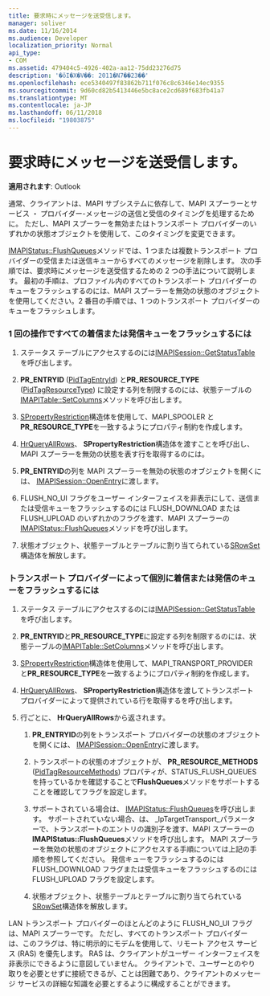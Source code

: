 ```yaml
---
title: 要求時にメッセージを送受信します。
manager: soliver
ms.date: 11/16/2014
ms.audience: Developer
localization_priority: Normal
api_type:
- COM
ms.assetid: 479404c5-4926-402a-aa12-75dd23276d75
description: '�ŏI�X�V��: 2011�N7��23��'
ms.openlocfilehash: ece5340497f83862b711f076c8c6346e14ec9355
ms.sourcegitcommit: 9d60cd82b5413446e5bc8ace2cd689f683fb41a7
ms.translationtype: MT
ms.contentlocale: ja-JP
ms.lasthandoff: 06/11/2018
ms.locfileid: "19803875"
---
```

# <a name="sending-or-receiving-a-message-on-demand"></a>要求時にメッセージを送受信します。
  
**適用されます**: Outlook 
  
通常、クライアントは、MAPI サブシステムに依存して、MAPI スプーラーとサービス ・ プロバイダー-メッセージの送信と受信のタイミングを処理するために。 ただし、MAPI スプーラーを無効またはトランスポート プロバイダーのいずれかの状態オブジェクトを使用して、このタイミングを変更できます。
  
[IMAPIStatus::FlushQueues](imapistatus-flushqueues.md)メソッドでは、1 つまたは複数トランスポート プロバイダーの受信または送信キューからすべてのメッセージを削除します。 次の手順では、要求時にメッセージを送受信するための 2 つの手法について説明します。 最初の手順は、プロファイル内のすべてのトランスポート プロバイダーのキューをフラッシュするのには、MAPI スプーラーを無効の状態のオブジェクトを使用してください。2 番目の手順では、1 つのトランスポート プロバイダーのキューをフラッシュします。 
  
### <a name="to-flush-all-incoming-or-outgoing-queues-in-a-single-operation"></a>1 回の操作ですべての着信または発信キューをフラッシュするには
  
1. ステータス テーブルにアクセスするのには[IMAPISession::GetStatusTable](imapisession-getstatustable.md)を呼び出します。 
    
2. **PR_ENTRYID** ([PidTagEntryId](pidtagentryid-canonical-property.md)) と**PR_RESOURCE_TYPE** ([PidTagResourceType](pidtagresourcetype-canonical-property.md)) に設定する列を制限するのには、状態テーブルの[IMAPITable::SetColumns](imapitable-setcolumns.md)メソッドを呼び出します。
    
3. [SPropertyRestriction](spropertyrestriction.md)構造体を使用して、MAPI_SPOOLER と**PR_RESOURCE_TYPE**を一致するようにプロパティ制約を作成します。 
    
4. [HrQueryAllRows](hrqueryallrows.md)、 **SPropertyRestriction**構造体を渡すことを呼び出し、MAPI スプーラーを無効の状態を表す行を取得するのには。 
    
5. **PR_ENTRYID**の列を MAPI スプーラーを無効の状態のオブジェクトを開くには、 [IMAPISession::OpenEntry](imapisession-openentry.md)に渡します。 
    
6. FLUSH_NO_UI フラグをユーザー インターフェイスを非表示にして、送信または受信キューをフラッシュするのには FLUSH_DOWNLOAD または FLUSH_UPLOAD のいずれかのフラグを渡す、MAPI スプーラーの[IMAPIStatus::FlushQueues](imapistatus-flushqueues.md)メソッドを呼び出します。 
    
7. 状態オブジェクト、状態テーブルとテーブルに割り当てられている[SRowSet](srowset.md)構造体を解放します。 
    
### <a name="to-flush-incoming-or-outgoing-queues-individually-by-transport-provider"></a>トランスポート プロバイダーによって個別に着信または発信のキューをフラッシュするには
  
1. ステータス テーブルにアクセスするのには[IMAPISession::GetStatusTable](imapisession-getstatustable.md)を呼び出します。 
    
2. **PR_ENTRYID**と**PR_RESOURCE_TYPE**に設定する列を制限するのには、状態テーブルの[IMAPITable::SetColumns](imapitable-setcolumns.md)メソッドを呼び出します。
    
3. [SPropertyRestriction](spropertyrestriction.md)構造体を使用して、MAPI_TRANSPORT_PROVIDER と**PR_RESOURCE_TYPE**を一致するようにプロパティ制約を作成します。 
    
4. [HrQueryAllRows](hrqueryallrows.md)、 **SPropertyRestriction**構造体を渡してトランスポート プロバイダーによって提供されている行を取得するを呼び出します。 
    
5. 行ごとに、 **HrQueryAllRows**から返されます。
    
    1. **PR_ENTRYID**の列をトランスポート プロバイダーの状態のオブジェクトを開くには、 [IMAPISession::OpenEntry](imapisession-openentry.md)に渡します。 
        
    2. トランスポートの状態のオブジェクトが、 **PR_RESOURCE_METHODS** ([PidTagResourceMethods](pidtagresourcemethods-canonical-property.md)) プロパティが、STATUS_FLUSH_QUEUES を持っているかを確認することで**FlushQueues**メソッドをサポートすることを確認してフラグを設定します。 
        
    3. サポートされている場合は、 [IMAPIStatus::FlushQueues](imapistatus-flushqueues.md)を呼び出します。 サポートされていない場合、は、 _lpTargetTransport_パラメーターで、トランスポートのエントリの識別子を渡す、MAPI スプーラーの**IMAPIStatus::FlushQueues**メソッドを呼び出します。 MAPI スプーラーを無効の状態のオブジェクトにアクセスする手順については上記の手順を参照してください。 発信キューをフラッシュするのには FLUSH_DOWNLOAD フラグまたは受信キューをフラッシュするのには FLUSH_UPLOAD フラグを設定します。 
        
    4. 状態オブジェクト、状態テーブルとテーブルに割り当てられている[SRowSet](srowset.md)構造体を解放します。 
    
LAN トランスポート プロバイダーのほとんどのように FLUSH_NO_UI フラグは、MAPI スプーラーです。 ただし、すべてのトランスポート プロバイダーは、このフラグは、特に明示的にモデムを使用して、リモート アクセス サービス (RAS) を優先します。 RAS は、クライアントがユーザー インターフェイスを非表示にできるように意図していません。 クライアントで、ユーザーとのやり取りを必要とせずに接続できるが、ことは困難であり、クライアントのメッセージ サービスの詳細な知識を必要とするように構成することができます。
  

